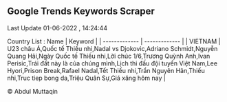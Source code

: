 

## Google Trends Keywords Scraper 
 
Last Update 01-06-2022 , 14:24:44

Country List :
 Name  | Keyword |
| ------------- | ------------- |
| VIETNAM | U23 châu Á,Quốc tế Thiếu nhi,Nadal vs Djokovic,Adriano Schmidt,Nguyễn Quang Hải,Ngày Quốc tế Thiếu nhi,Lời chúc 1/6,Trương Quỳnh Anh,Ivan Perisic,Trái đất này là của chúng mình,Lịch thi đấu đội tuyển Việt Nam,Lee Hyori,Prison Break,Rafael Nadal,Tết Thiếu nhi,Trần Nguyên Hãn,Thiếu nhi,Truc tiep bong da,Triệu Quân Sự,Giá xăng hôm nay |



© Abdul Muttaqin 

